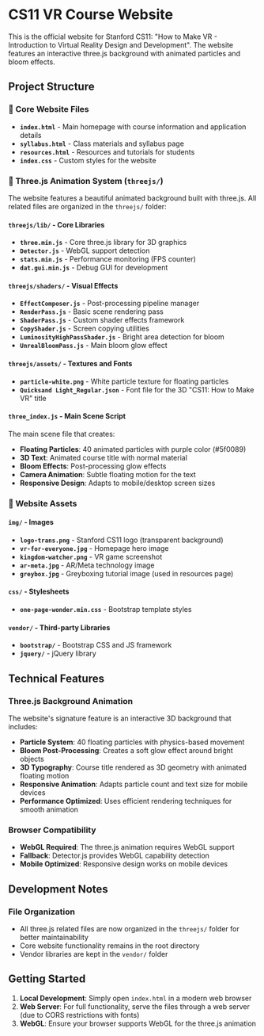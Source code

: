 # CS11 VR Course Website

This is the official website for Stanford CS11: "How to Make VR - Introduction to Virtual Reality Design and Development". The website features an interactive three.js background with animated particles and bloom effects.

## Project Structure

### 📁 Core Website Files

- **`index.html`** - Main homepage with course information and application details
- **`syllabus.html`** - Class materials and syllabus page
- **`resources.html`** - Resources and tutorials for students
- **`index.css`** - Custom styles for the website

### 📁 Three.js Animation System (`threejs/`)

The website features a beautiful animated background built with three.js. All related files are organized in the `threejs/` folder:

#### `threejs/lib/` - Core Libraries

- **`three.min.js`** - Core three.js library for 3D graphics
- **`Detector.js`** - WebGL support detection
- **`stats.min.js`** - Performance monitoring (FPS counter)
- **`dat.gui.min.js`** - Debug GUI for development

#### `threejs/shaders/` - Visual Effects

- **`EffectComposer.js`** - Post-processing pipeline manager
- **`RenderPass.js`** - Basic scene rendering pass
- **`ShaderPass.js`** - Custom shader effects framework
- **`CopyShader.js`** - Screen copying utilities
- **`LuminosityHighPassShader.js`** - Bright area detection for bloom
- **`UnrealBloomPass.js`** - Main bloom glow effect

#### `threejs/assets/` - Textures and Fonts

- **`particle-white.png`** - White particle texture for floating particles
- **`Quicksand Light_Regular.json`** - Font file for the 3D "CS11: How to Make VR" title

#### `three_index.js` - Main Scene Script

The main scene file that creates:

- **Floating Particles**: 40 animated particles with purple color (#5f0089)
- **3D Text**: Animated course title with normal material
- **Bloom Effects**: Post-processing glow effects
- **Camera Animation**: Subtle floating motion for the text
- **Responsive Design**: Adapts to mobile/desktop screen sizes

### 📁 Website Assets

#### `img/` - Images

- **`logo-trans.png`** - Stanford CS11 logo (transparent background)
- **`vr-for-everyone.jpg`** - Homepage hero image
- **`kingdom-watcher.png`** - VR game screenshot
- **`ar-meta.jpg`** - AR/Meta technology image
- **`greybox.jpg`** - Greyboxing tutorial image (used in resources page)

#### `css/` - Stylesheets

- **`one-page-wonder.min.css`** - Bootstrap template styles

#### `vendor/` - Third-party Libraries

- **`bootstrap/`** - Bootstrap CSS and JS framework
- **`jquery/`** - jQuery library

## Technical Features

### Three.js Background Animation

The website's signature feature is an interactive 3D background that includes:

- **Particle System**: 40 floating particles with physics-based movement
- **Bloom Post-Processing**: Creates a soft glow effect around bright objects
- **3D Typography**: Course title rendered as 3D geometry with animated floating motion
- **Responsive Animation**: Adapts particle count and text size for mobile devices
- **Performance Optimized**: Uses efficient rendering techniques for smooth animation

### Browser Compatibility

- **WebGL Required**: The three.js animation requires WebGL support
- **Fallback**: Detector.js provides WebGL capability detection
- **Mobile Optimized**: Responsive design works on mobile devices

## Development Notes

### File Organization

- All three.js related files are now organized in the `threejs/` folder for better maintainability
- Core website functionality remains in the root directory
- Vendor libraries are kept in the `vendor/` folder

## Getting Started

1. **Local Development**: Simply open `index.html` in a modern web browser
2. **Web Server**: For full functionality, serve the files through a web server (due to CORS restrictions with fonts)
3. **WebGL**: Ensure your browser supports WebGL for the three.js animation
